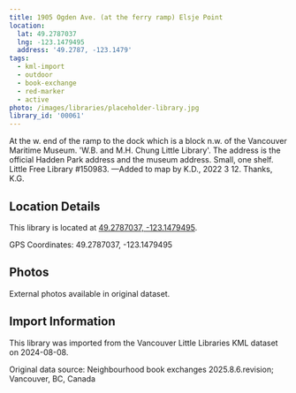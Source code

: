 ```yaml
---
title: 1905 Ogden Ave. (at the ferry ramp) Elsje Point
location:
  lat: 49.2787037
  lng: -123.1479495
  address: '49.2787, -123.1479'
tags:
  - kml-import
  - outdoor
  - book-exchange
  - red-marker
  - active
photo: /images/libraries/placeholder-library.jpg
library_id: '00061'
---
```

At the w. end of the ramp to the dock which is a block n.w. of the Vancouver Maritime Museum. 
 'W.B. and M.H. Chung Little Library'.
The address is the official Hadden Park address and the museum address.
Small, one shelf.  Little Free Library #150983.
—Added to map by K.D., 2022 3 12. Thanks, K.G.

## Location Details

This library is located at [49.2787037, -123.1479495](https://www.google.com/maps?q=49.2787037,-123.1479495).

GPS Coordinates: 49.2787037, -123.1479495

## Photos

External photos available in original dataset.

## Import Information

This library was imported from the Vancouver Little Libraries KML dataset on 2024-08-08.

Original data source: Neighbourhood book exchanges 2025.8.6.revision; Vancouver, BC, Canada
